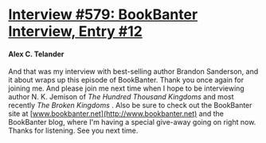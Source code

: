 # [Interview #579: BookBanter Interview, Entry #12](https://www.theoryland.com/intvmain.php?i=579#12)

#### Alex C. Telander

And that was my interview with best-selling author Brandon Sanderson, and it about wraps up this episode of BookBanter. Thank you once again for joining me. And please join me next time when I hope to be interviewing author N. K. Jemison of
*The Hundred Thousand Kingdoms*
and most recently
*The Broken Kingdoms*
. Also be sure to check out the BookBanter site at
[www.bookbanter.net](http://www.bookbanter.net)
and the BookBanter blog, where I'm having a special give-away going on right now. Thanks for listening. See you next time.

